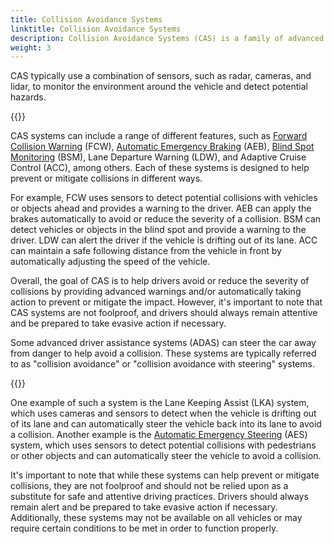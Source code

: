 ```yaml
---
title: Collision Avoidance Systems
linktitle: Collision Avoidance Systems
description: Collision Avoidance Systems (CAS) is a family of advanced driver assistance systems that are designed to help drivers avoid collisions with other vehicles, pedestrians, and objects on the road.
weight: 3
---
```

<!-- markdownlint-disable MD033 -->

CAS typically use a combination of sensors, such as radar, cameras, and lidar, to monitor the environment around the vehicle and detect potential hazards.

{{<evkxdisplayaddarticle />}}

CAS systems can include a range of different features, such as [Forward Collision Warning](../forwardcollisionwarning) (FCW), [Automatic Emergency Braking](../automaticemergencybraking) (AEB), [Blind Spot Monitoring](../blindspotmonitoring) (BSM), Lane Departure Warning (LDW), and Adaptive Cruise Control (ACC), among others. Each of these systems is designed to help prevent or mitigate collisions in different ways.

For example, FCW uses sensors to detect potential collisions with vehicles or objects ahead and provides a warning to the driver. AEB can apply the brakes automatically to avoid or reduce the severity of a collision. BSM can detect vehicles or objects in the blind spot and provide a warning to the driver. LDW can alert the driver if the vehicle is drifting out of its lane. ACC can maintain a safe following distance from the vehicle in front by automatically adjusting the speed of the vehicle.

Overall, the goal of CAS is to help drivers avoid or reduce the severity of collisions by providing advanced warnings and/or automatically taking action to prevent or mitigate the impact. However, it's important to note that CAS systems are not foolproof, and drivers should always remain attentive and be prepared to take evasive action if necessary.

Some advanced driver assistance systems (ADAS) can steer the car away from danger to help avoid a collision. These systems are typically referred to as "collision avoidance" or "collision avoidance with steering" systems.

{{<evkxdisplayaddarticle />}}

One example of such a system is the Lane Keeping Assist (LKA) system, which uses cameras and sensors to detect when the vehicle is drifting out of its lane and can automatically steer the vehicle back into its lane to avoid a collision. Another example is the [Automatic Emergency Steering](../automaticemergencysteering/) (AES) system, which uses sensors to detect potential collisions with pedestrians or other objects and can automatically steer the vehicle to avoid a collision.

It's important to note that while these systems can help prevent or mitigate collisions, they are not foolproof and should not be relied upon as a substitute for safe and attentive driving practices. Drivers should always remain alert and be prepared to take evasive action if necessary. Additionally, these systems may not be available on all vehicles or may require certain conditions to be met in order to function properly.